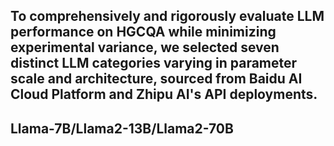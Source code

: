 ## To comprehensively and rigorously evaluate LLM performance on HGCQA while minimizing experimental variance, we selected seven distinct LLM categories varying in parameter scale and architecture, sourced from Baidu AI Cloud Platform and Zhipu AI's API deployments.

## Llama-7B/Llama2-13B/Llama2-70B

